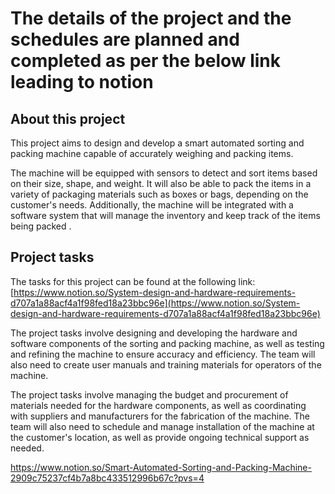 # The details of the project and the schedules are planned and completed as per the below link leading to notion


## About this project

This project aims to design and develop a smart automated sorting and packing machine capable of accurately weighing and packing items.

The machine will be equipped with sensors  to detect and sort items based on their size, shape, and weight. It will also be able to pack the items in a variety of packaging materials such as boxes or bags, depending on the customer's needs. Additionally, the machine will be integrated with a software system that will manage the inventory and keep track of the items being packed .



## Project tasks

The tasks for this project can be found at the following link: [https://www.notion.so/System-design-and-hardware-requirements-d707a1a88acf4a1f98fed18a23bbc96e](https://www.notion.so/System-design-and-hardware-requirements-d707a1a88acf4a1f98fed18a23bbc96e)

The project tasks involve designing and developing the hardware and software components of the sorting and packing machine, as well as testing and refining the machine to ensure accuracy and efficiency. The team will also need to create user manuals and training materials for operators of the machine.

The project tasks involve managing the budget and procurement of materials needed for the hardware components, as well as coordinating with suppliers and manufacturers for the fabrication of the machine. The team will also need to schedule and manage installation of the machine at the customer's location, as well as provide ongoing technical support as needed.

https://www.notion.so/Smart-Automated-Sorting-and-Packing-Machine-2909c75237cf4b7a8bc433512996b67c?pvs=4
